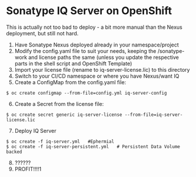 # Sonatype IQ Server on OpenShift

This is actually not too bad to deploy - a bit more manual than the Nexus deployment, but still not hard.

1. Have Sonatype Nexus deployed already in your namespace/project
2. Modify the config.yaml file to suit your needs, keeping the /sonatype-work and license paths the same (unless you update the respective parts in the shell script and OpenShift Template)
3. Import your license file (rename to iq-server-license.lic) to this directory
4. Switch to your CI/CD namespace or where you have Nexus/want IQ
5. Create a ConfigMap from the config.yaml file:
  ```
  $ oc create configmap --from-file=config.yml iq-server-config
  ```
6. Create a Secret from the license file:
  ```
  $ oc create secret generic iq-server-license --from-file=iq-server-license.lic
  ```
7. Deploy IQ Server
  ```
  $ oc create -f iq-server.yml   #Ephermial
  $ oc create -f iq-server-persistent.yml   # Persistent Data Volume backed
  ```
8. ??????
9. PROFIT!!!!1
